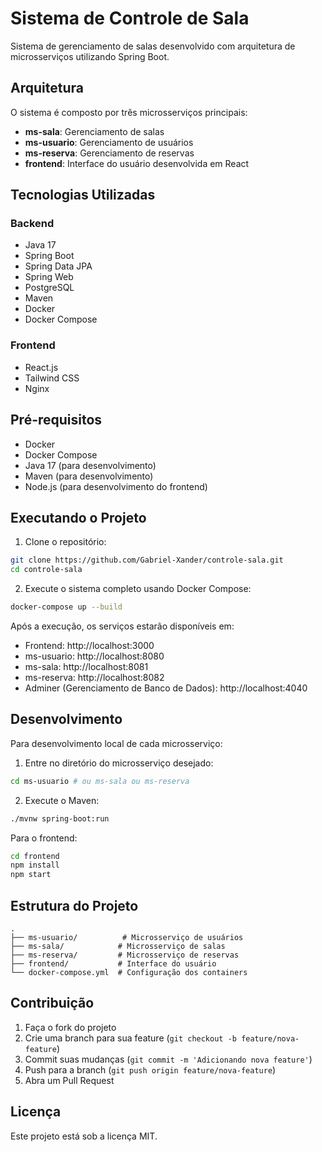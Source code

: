 # Sistema de Controle de Sala

Sistema de gerenciamento de salas desenvolvido com arquitetura de microsserviços utilizando Spring Boot.

## Arquitetura

O sistema é composto por três microsserviços principais:

- **ms-sala**: Gerenciamento de salas
- **ms-usuario**: Gerenciamento de usuários
- **ms-reserva**: Gerenciamento de reservas
- **frontend**: Interface do usuário desenvolvida em React

## Tecnologias Utilizadas

### Backend
- Java 17
- Spring Boot
- Spring Data JPA
- Spring Web
- PostgreSQL
- Maven
- Docker
- Docker Compose

### Frontend
- React.js
- Tailwind CSS
- Nginx

## Pré-requisitos

- Docker
- Docker Compose
- Java 17 (para desenvolvimento)
- Maven (para desenvolvimento)
- Node.js (para desenvolvimento do frontend)

## Executando o Projeto

1. Clone o repositório:
```bash
git clone https://github.com/Gabriel-Xander/controle-sala.git
cd controle-sala
```

2. Execute o sistema completo usando Docker Compose:
```bash
docker-compose up --build
```

Após a execução, os serviços estarão disponíveis em:

- Frontend: http://localhost:3000
- ms-usuario: http://localhost:8080
- ms-sala: http://localhost:8081
- ms-reserva: http://localhost:8082
- Adminer (Gerenciamento de Banco de Dados): http://localhost:4040

## Desenvolvimento

Para desenvolvimento local de cada microsserviço:

1. Entre no diretório do microsserviço desejado:
```bash
cd ms-usuario # ou ms-sala ou ms-reserva
```

2. Execute o Maven:
```bash
./mvnw spring-boot:run
```

Para o frontend:
```bash
cd frontend
npm install
npm start
```

## Estrutura do Projeto

```
.
├── ms-usuario/          # Microsserviço de usuários
├── ms-sala/            # Microsserviço de salas
├── ms-reserva/         # Microsserviço de reservas
├── frontend/           # Interface do usuário
└── docker-compose.yml  # Configuração dos containers
```

## Contribuição

1. Faça o fork do projeto
2. Crie uma branch para sua feature (`git checkout -b feature/nova-feature`)
3. Commit suas mudanças (`git commit -m 'Adicionando nova feature'`)
4. Push para a branch (`git push origin feature/nova-feature`)
5. Abra um Pull Request

## Licença

Este projeto está sob a licença MIT. 
